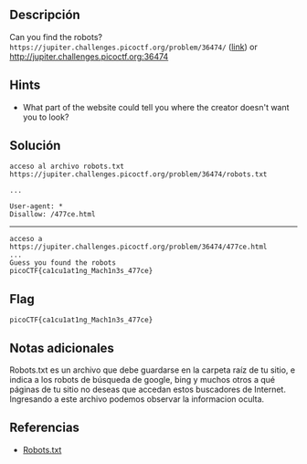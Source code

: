 
## Descripción
Can you find the robots? `https://jupiter.challenges.picoctf.org/problem/36474/` ([link](https://jupiter.challenges.picoctf.org/problem/36474/)) or http://jupiter.challenges.picoctf.org:36474

## Hints
+ What part of the website could tell you where the creator doesn't want you to look?

## Solución
``` 
acceso al archivo robots.txt
https://jupiter.challenges.picoctf.org/problem/36474/robots.txt

...

User-agent: *
Disallow: /477ce.html
```
-----------------------------
```
acceso a https://jupiter.challenges.picoctf.org/problem/36474/477ce.html
...
Guess you found the robots  
picoCTF{ca1cu1at1ng_Mach1n3s_477ce}

```


## Flag

``` picoCTF{ca1cu1at1ng_Mach1n3s_477ce} ```


## Notas adicionales
Robots.txt es un archivo que debe guardarse en la carpeta raíz de tu sitio, e indica a los robots de búsqueda de google, bing y muchos otros a qué páginas de tu sitio no deseas que accedan estos buscadores de Internet.
Ingresando a este archivo podemos observar la informacion oculta. 



## Referencias
+ [Robots.txt](https://rockcontent.com/es/blog/robots-txt/)
